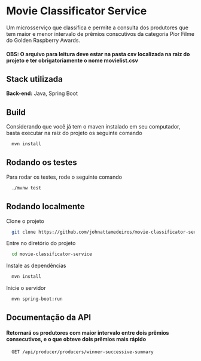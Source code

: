 
# Movie Classificator Service

Um microsserviço que classifica e permite a consulta dos produtores que tem maior e menor intervalo
de prêmios conscutivos da categoria Pior Filme do Golden Raspberry Awards.


#### OBS: O arquivo para leitura deve estar na pasta csv localizada na raiz do projeto e ter obrigatoriamente o nome movielist.csv 
    


## Stack utilizada

**Back-end:** Java, Spring Boot


## Build

Considerando que você já tem o maven instalado em seu computador, basta executar na raiz do projeto os seguinte comando


```bash
  mvn install
```


## Rodando os testes

Para rodar os testes, rode o seguinte comando

```bash
  ./mvnw test
```


## Rodando localmente

Clone o projeto

```bash
  git clone https://github.com/johnattamedeiros/movie-classificator-service.git
```

Entre no diretório do projeto

```bash
  cd movie-classificator-service
```

Instale as dependências

```bash
  mvn install
```

Inicie o servidor

```bash
  mvn spring-boot:run
```


## Documentação da API

#### Retornará os produtores com maior intervalo entre dois prêmios consecutivos, e o que obteve dois prêmios mais rápido

```http
  GET /api/producer/producers/winner-successive-summary
```